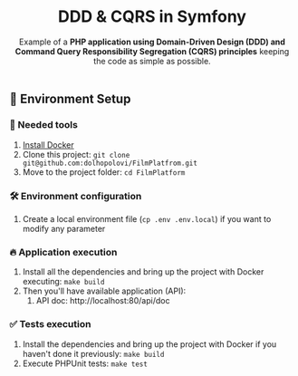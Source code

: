 <h1 align="center">
  DDD & CQRS in Symfony
</h1>

<p align="center">
  Example of a <strong>PHP application using Domain-Driven Design (DDD) and Command Query Responsibility Segregation
  (CQRS) principles</strong> keeping the code as simple as possible.
  <br />
  <br />
</p>

## 🚀 Environment Setup

### 🐳 Needed tools

1. [Install Docker](https://www.docker.com/get-started)
2. Clone this project: `git clone git@github.com:dolhopolovi/FilmPlatfrom.git`
3. Move to the project folder: `cd FilmPlatform`

### 🛠️ Environment configuration

1. Create a local environment file (`cp .env .env.local`) if you want to modify any parameter

### 🔥 Application execution

1. Install all the dependencies and bring up the project with Docker executing: `make build`
2. Then you'll have available application (API):
    1. API doc: http://localhost:80/api/doc

### ✅ Tests execution

1. Install the dependencies and bring up the project with Docker if you haven't done it previously: `make build`
2. Execute PHPUnit tests: `make test`